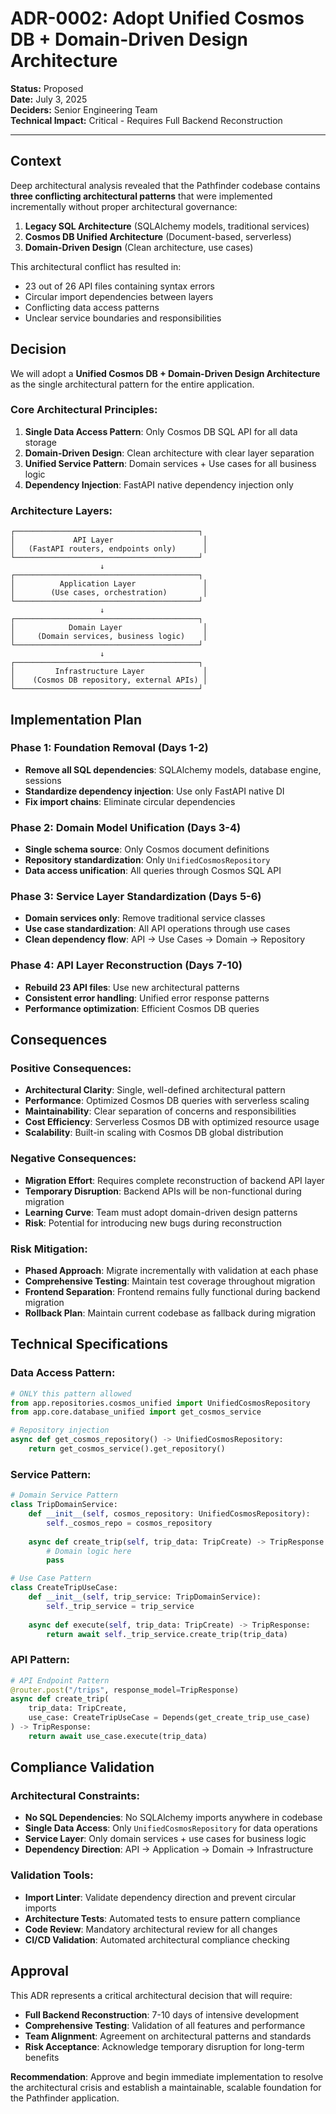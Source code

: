# ADR-0002: Adopt Unified Cosmos DB + Domain-Driven Design Architecture

**Status:** Proposed  
**Date:** July 3, 2025  
**Deciders:** Senior Engineering Team  
**Technical Impact:** Critical - Requires Full Backend Reconstruction

---

## Context

Deep architectural analysis revealed that the Pathfinder codebase contains **three conflicting architectural patterns** that were implemented incrementally without proper architectural governance:

1. **Legacy SQL Architecture** (SQLAlchemy models, traditional services)
2. **Cosmos DB Unified Architecture** (Document-based, serverless)  
3. **Domain-Driven Design** (Clean architecture, use cases)

This architectural conflict has resulted in:
- 23 out of 26 API files containing syntax errors
- Circular import dependencies between layers
- Conflicting data access patterns
- Unclear service boundaries and responsibilities

## Decision

We will adopt a **Unified Cosmos DB + Domain-Driven Design Architecture** as the single architectural pattern for the entire application.

### Core Architectural Principles:

1. **Single Data Access Pattern**: Only Cosmos DB SQL API for all data storage
2. **Domain-Driven Design**: Clean architecture with clear layer separation
3. **Unified Service Pattern**: Domain services + Use cases for all business logic
4. **Dependency Injection**: FastAPI native dependency injection only

### Architecture Layers:

```
┌─────────────────────────────────────────┐
│             API Layer                    │
│   (FastAPI routers, endpoints only)      │
└─────────────────────────────────────────┘
                    ↓
┌─────────────────────────────────────────┐
│          Application Layer               │
│        (Use cases, orchestration)        │
└─────────────────────────────────────────┘
                    ↓
┌─────────────────────────────────────────┐
│            Domain Layer                  │
│     (Domain services, business logic)    │
└─────────────────────────────────────────┘
                    ↓
┌─────────────────────────────────────────┐
│         Infrastructure Layer             │
│    (Cosmos DB repository, external APIs) │
└─────────────────────────────────────────┘
```

## Implementation Plan

### Phase 1: Foundation Removal (Days 1-2)
- **Remove all SQL dependencies**: SQLAlchemy models, database engine, sessions
- **Standardize dependency injection**: Use only FastAPI native DI
- **Fix import chains**: Eliminate circular dependencies

### Phase 2: Domain Model Unification (Days 3-4)
- **Single schema source**: Only Cosmos document definitions
- **Repository standardization**: Only `UnifiedCosmosRepository`
- **Data access unification**: All queries through Cosmos SQL API

### Phase 3: Service Layer Standardization (Days 5-6)
- **Domain services only**: Remove traditional service classes
- **Use case standardization**: All API operations through use cases
- **Clean dependency flow**: API → Use Cases → Domain → Repository

### Phase 4: API Layer Reconstruction (Days 7-10)
- **Rebuild 23 API files**: Use new architectural patterns
- **Consistent error handling**: Unified error response patterns
- **Performance optimization**: Efficient Cosmos DB queries

## Consequences

### Positive Consequences:
- **Architectural Clarity**: Single, well-defined architectural pattern
- **Performance**: Optimized Cosmos DB queries with serverless scaling
- **Maintainability**: Clear separation of concerns and responsibilities
- **Cost Efficiency**: Serverless Cosmos DB with optimized resource usage
- **Scalability**: Built-in scaling with Cosmos DB global distribution

### Negative Consequences:
- **Migration Effort**: Requires complete reconstruction of backend API layer
- **Temporary Disruption**: Backend APIs will be non-functional during migration
- **Learning Curve**: Team must adopt domain-driven design patterns
- **Risk**: Potential for introducing new bugs during reconstruction

### Risk Mitigation:
- **Phased Approach**: Migrate incrementally with validation at each phase
- **Comprehensive Testing**: Maintain test coverage throughout migration
- **Frontend Separation**: Frontend remains fully functional during backend migration
- **Rollback Plan**: Maintain current codebase as fallback during migration

## Technical Specifications

### Data Access Pattern:
```python
# ONLY this pattern allowed
from app.repositories.cosmos_unified import UnifiedCosmosRepository
from app.core.database_unified import get_cosmos_service

# Repository injection
async def get_cosmos_repository() -> UnifiedCosmosRepository:
    return get_cosmos_service().get_repository()
```

### Service Pattern:
```python
# Domain Service Pattern
class TripDomainService:
    def __init__(self, cosmos_repository: UnifiedCosmosRepository):
        self._cosmos_repo = cosmos_repository
    
    async def create_trip(self, trip_data: TripCreate) -> TripResponse:
        # Domain logic here
        pass

# Use Case Pattern
class CreateTripUseCase:
    def __init__(self, trip_service: TripDomainService):
        self._trip_service = trip_service
    
    async def execute(self, trip_data: TripCreate) -> TripResponse:
        return await self._trip_service.create_trip(trip_data)
```

### API Pattern:
```python
# API Endpoint Pattern
@router.post("/trips", response_model=TripResponse)
async def create_trip(
    trip_data: TripCreate,
    use_case: CreateTripUseCase = Depends(get_create_trip_use_case)
) -> TripResponse:
    return await use_case.execute(trip_data)
```

## Compliance Validation

### Architectural Constraints:
- **No SQL Dependencies**: No SQLAlchemy imports anywhere in codebase
- **Single Data Access**: Only `UnifiedCosmosRepository` for data operations
- **Service Layer**: Only domain services + use cases for business logic
- **Dependency Direction**: API → Application → Domain → Infrastructure

### Validation Tools:
- **Import Linter**: Validate dependency direction and prevent circular imports
- **Architecture Tests**: Automated tests to ensure pattern compliance
- **Code Review**: Mandatory architectural review for all changes
- **CI/CD Validation**: Automated architectural compliance checking

## Approval

This ADR represents a critical architectural decision that will require:
- **Full Backend Reconstruction**: 7-10 days of intensive development
- **Comprehensive Testing**: Validation of all features and performance
- **Team Alignment**: Agreement on architectural patterns and standards
- **Risk Acceptance**: Acknowledge temporary disruption for long-term benefits

**Recommendation**: Approve and begin immediate implementation to resolve the architectural crisis and establish a maintainable, scalable foundation for the Pathfinder application.

